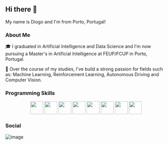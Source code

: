 ## Hi there 👋
My name is Diogo and I'm from Porto, Portugal!

### About Me

🎓 I graduated in Artificial Intelligence and Data Science and I'm now pursuing a Master's in Artificial Intelligence at FEUP/FCUP in Porto, Portugal.

📖 Over the course of my studies, I've build a strong passion for fields such as: Machine Learning, Reinforcement Learning, Autonomous Driving and Computer Vision.

### Programming Skills
<p align="center">
  <img src="https://github.com/user-attachments/assets/7524cde3-f38b-4ffa-96ba-f4fcdc2dbbac" width="40" height="40">
  <img src="https://github.com/user-attachments/assets/4dd11d3c-dcc1-492e-8f9b-8edec3955b43" width="40" height="40">
  <img src="https://github.com/user-attachments/assets/865f5b5d-1c9d-48dc-ae36-b81afaf722c1" width="40" height="40">
  <img src="https://github.com/user-attachments/assets/d962d8ed-dc51-4265-9cba-c6252312e171" width="40" height="40">
  <img src="https://github.com/user-attachments/assets/88b315e6-ea6e-4d00-b5ce-ce3a12ab35e4" width="40" height="40">
  <img src="https://github.com/user-attachments/assets/8602c3c5-ced2-47bf-85f3-48c66b598bb3" width="40" height="40">
  <img src="https://github.com/user-attachments/assets/c8fa4150-ef0c-4b2c-a57a-5abc79cef3b7" width="40" height="40">
  <img src="https://github.com/user-attachments/assets/82b6eeec-4ceb-4f74-9e87-c36056451476" width="40" height="40">
</p>




### Social

![image](https://github.com/user-attachments/assets/7edabe2e-807a-4353-b31a-f65b241b6048)


<!--
**diogomendes/diogomendes** is a ✨ _special_ ✨ repository because its `README.md` (this file) appears on your GitHub profile.

Here are some ideas to get you started:

- 🔭 I’m currently working on ...
- 🌱 I’m currently learning ...
- 👯 I’m looking to collaborate on ...
- 🤔 I’m looking for help with ...
- 💬 Ask me about ...
- 📫 How to reach me: ...
- 😄 Pronouns: ...
- ⚡ Fun fact: ...
-->
